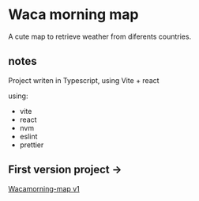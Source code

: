 # Waca morning map

A cute map to retrieve weather from diferents countries.

## notes
Project writen in Typescript, using Vite + react

using:
- vite
- react
- nvm
- eslint
- prettier

## First version project -> 
[Wacamorning-map v1](wacamoclima-ui/README.md)
